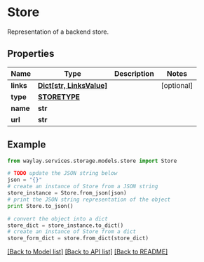 # Store

Representation of a backend store.

## Properties

Name | Type | Description | Notes
------------ | ------------- | ------------- | -------------
**links** | [**Dict[str, LinksValue]**](LinksValue.md) |  | [optional] 
**type** | [**STORETYPE**](STORETYPE.md) |  | 
**name** | **str** |  | 
**url** | **str** |  | 

## Example

```python
from waylay.services.storage.models.store import Store

# TODO update the JSON string below
json = "{}"
# create an instance of Store from a JSON string
store_instance = Store.from_json(json)
# print the JSON string representation of the object
print Store.to_json()

# convert the object into a dict
store_dict = store_instance.to_dict()
# create an instance of Store from a dict
store_form_dict = store.from_dict(store_dict)
```
[[Back to Model list]](../README.md#documentation-for-models) [[Back to API list]](../README.md#documentation-for-api-endpoints) [[Back to README]](../README.md)



